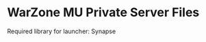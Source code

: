 WarZone MU Private Server Files
===============================

Required library for launcher: Synapse

